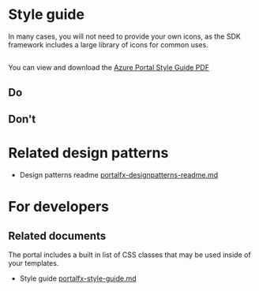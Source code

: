 ﻿# Style guide
In many cases, you will not need to provide your own icons, as the SDK framework includes a large library of icons for common uses.

##
You can view and download the 
[Azure Portal Style Guide PDF](../media/top-designpatterns-style-guide/Azure-Portal-Style-Guide.pdf)

## Do

## Don't

# Related design patterns
* Design patterns readme [portalfx-designpatterns-readme.md](portalfx-designpatterns-readme.md)


# For developers 
## Related documents
The portal includes a built in list of CSS classes that may be used inside of your templates.
* Style guide [portalfx-style-guide.md](portalfx-style-guide.md)
